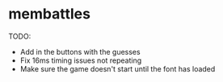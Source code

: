 membattles
==========

TODO:
* Add in the buttons with the guesses
* Fix 16ms timing issues not repeating
* Make sure the game doesn't start until the font has loaded
